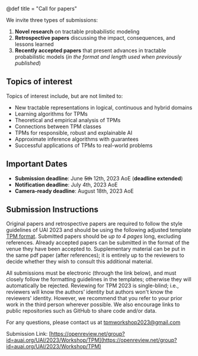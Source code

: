 @def title = "Call for papers"

We invite three types of submissions:

1) **Novel research** on tractable probabilistic modeling
2) **Retrospective papers** discussing the impact, consequences, and lessons learned
3) **Recently accepted papers** that present advances in tractable probabilistic models (_in the format and length used when previously published_)

## Topics of interest

Topics of interest include, but are not limited to:

* New tractable representations in logical, continuous and hybrid domains
* Learning algorithms for TPMs
* Theoretical and empirical analysis of TPMs
* Connections between TPM classes
* TPMs for responsible, robust and explainable AI
* Approximate inference algorithms with guarantees
* Successful applications of TPMs to real-world problems

## Important Dates
- **Submission deadline**: June ~~5th~~ 12th, 2023 AoE (**deadline extended**)
- **Notification deadline**: July 4th, 2023 AoE
- **Camera-ready deadline**: August 18th, 2023 AoE

## Submission Instructions
Original papers and retrospective papers are required to follow the style guidelines of UAI 2023 and should be using the following adjusted template [TPM format](/assets/tpm2023-template.zip). Submitted papers should be _up to 4 pages_ long, excluding references. Already accepted papers can be submitted in the format of the venue they have been accepted to. Supplementary material can be put in the same pdf paper (after references); it is entirely up to the reviewers to decide whether they wish to consult this additional material.

All submissions must be electronic (through the link below), and must closely follow the formatting guidelines in the templates; otherwise they will automatically be rejected. Reviewing for TPM 2023 is single-blind; i.e., reviewers will know the authors’ identity but authors won't know the reviewers' identity. However, we recommend that you refer to your prior work in the third person wherever possible. We also encourage links to public repositories such as GitHub to share code and/or data.

For any questions, please contact us at [tpmworkshop2023@gmail.com](mailto:tpmworkshop2023@gmail.com)

Submission Link: [https://openreview.net/group?id=auai.org/UAI/2023/Workshop/TPM](https://openreview.net/group?id=auai.org/UAI/2023/Workshop/TPM)

